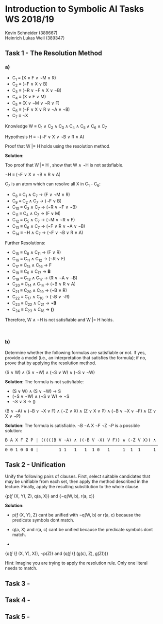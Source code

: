 
# Introduction to Symbolic AI  Tasks WS 2018/19

Kevin Schneider (389667)  
Heinrich Lukas Weil (389347)  

## Task 1 - The Resolution Method

### a)

- C<sub>1</sub> ≡ (X ∨ F ∨ ¬M ∨ R)
- C<sub>2</sub> ≡ (¬F ∨ X ∨ B)
- C<sub>3</sub> ≡ (¬R ∨ ¬F ∨ X ∨ ¬B)
- C<sub>4</sub> ≡ (X ∨ F ∨ M)
- C<sub>5</sub> ≡ (X ∨ ¬M ∨ ¬R ∨ F)
- C<sub>6</sub> ≡ (¬F ∨ X ∨ R ∨ ¬A ∨ ¬B)
- C<sub>7</sub> ≡ ¬X

Knowledge W ≡  C<sub>1</sub> ∧ C<sub>2</sub> ∧ C<sub>3</sub> ∧ C<sub>4</sub> ∧ C<sub>5</sub> ∧ C<sub>6</sub> ∧ C<sub>7</sub>

Hypothesis H ≡ ¬(¬F ∨ X ∨ ¬B ∨ R ∨ A)

Proof that W |= H holds using the resolution method.

**Solution**:

Too proof that W |= H , show that W ∧ ¬H is not satisfiable.

¬H ≡ (¬F ∨ X ∨ ¬B ∨ R ∨ A)

C<sub>7</sub> is an atom which can resolve all X in C<sub>1</sub> - C<sub>6</sub>:

- C<sub>8</sub> ≡ C<sub>1</sub> ∧ C<sub>7</sub> → (F ∨ ¬M ∨ R)
- C<sub>9</sub> ≡ C<sub>2</sub> ∧ C<sub>7</sub> → (¬F ∨ B)
- C<sub>10</sub> ≡ C<sub>3</sub> ∧ C<sub>7</sub> → (¬R ∨ ¬F ∨ ¬B)
- C<sub>11</sub> ≡ C<sub>4</sub> ∧ C<sub>7</sub> → (F ∨ M)
- C<sub>12</sub> ≡ C<sub>5</sub> ∧ C<sub>7</sub> → (¬M ∨ ¬R ∨ F)
- C<sub>13</sub> ≡ C<sub>6</sub> ∧ C<sub>7</sub> → (¬F ∨ R ∨ ¬A ∨ ¬B)
- C<sub>14</sub> ≡ ¬H ∧ C<sub>7</sub> → (¬F ∨ ¬B ∨ R ∨ A)

Further Resolutions:

- C<sub>15</sub> ≡ C<sub>8</sub> ∧ C<sub>11</sub> → (F ∨ R)
- C<sub>16</sub> ≡ C<sub>11</sub> ∧ C<sub>12</sub> → (¬R ∨ F)
- C<sub>17</sub> ≡ C<sub>15</sub> ∧ C<sub>16</sub> → F
- C<sub>18</sub> ≡ C<sub>9</sub> ∧ C<sub>17</sub> → **B**
- C<sub>19</sub> ≡ C<sub>13</sub> ∧ C<sub>17</sub> -> (R ∨ ¬A ∨ ¬B)
- C<sub>20</sub> ≡ C<sub>14</sub> ∧ C<sub>14</sub> → (¬B ∨ R ∨ A)
- C<sub>21</sub> ≡ C<sub>20</sub> ∧ C<sub>19</sub> → (¬B ∨ R)
- C<sub>22</sub> ≡ C<sub>17</sub> ∧ C<sub>10</sub> → (¬B ∨ ¬R)
- C<sub>23</sub> ≡ C<sub>22</sub> ∧ C<sub>21</sub> → **¬B**
- C<sub>24</sub> ≡  C<sub>23</sub> ∧ C<sub>18</sub> → **()**

Therefore, W ∧ ¬H is not satisfiable and W |= H holds.

</br>

### b)

Determine whether the following formulas are satisfiable or not. If yes,
provide a model (i.e., an interpretation that satisfies the formula); if no,
prove that by applying the resolution method.

(S ∨ W) ∧ (S ∨ ¬W) ∧ (¬S ∨ W) ∧ (¬S ∨ ¬W)

**Solution**: The formula is not satisfiable:

- (S ∨ W) ∧ (S ∨ ¬W) -> S
- (¬S ∨ ¬W) ∧ (¬S ∨ W) -> ¬S
- ¬S ∨ S -> ()

(B ∨ ¬A) ∧ (¬B ∨ ¬X ∨ F) ∧ (¬Z ∨ X) ∧ (Z ∨ X ∨ P) ∧ (¬B ∨ ¬X ∨ ¬F) ∧ (Z ∨ X ∨ ¬P)

**Solution**: The formula is satisfiable. ¬B ¬A X ¬F ¬Z ¬P is a possible solution:

<pre>
B A X F Z P | (((((B V -A) ∧ ((-B V -X) V F)) ∧ (-Z V X)) ∧ ((Z V X) V P)) ∧ ((-B V -X) V -F)) ∧ ((Z V X) V -P)
–––––––––––––––––––––––––––––––––––––––––––––––––––––––––––––––––––––––––––––––––––––––––––––––––––––––––––––––
0 0 1 0 0 0 |        1 1   1   1  1 0   1     1  1  1     1     1    1     1   1  1 0   1 1    1     1    1 1  
</pre>

## Task 2 - Unification

Unify the following pairs of clauses. First, select suitable candidates that may
be unifiable from each set, then apply the method described in the lecture.
Finally, apply the resulting substitution to the whole clause.

{p(ƒ (X, Y), Z), q(a, X)} and {¬q(W, b), r(a, c)}

**Solution**:

 - p(ƒ (X, Y), Z) cant be unified with ¬q(W, b) or r(a, c) because the predicate symbols dont match.
 -  q(a, X) and r(a, c) cant be unified because the predicate symbols dont match.

 - 

{q(ƒ (ƒ (X, Y), X)), ¬p(Z)} and {q(ƒ (ƒ (g(c), Z), g(Z)))}

Hint: Imagine you are trying to apply the resolution rule. Only one literal needs
to match.
## Task 3 -

## Task 4 -

## Task 5 -